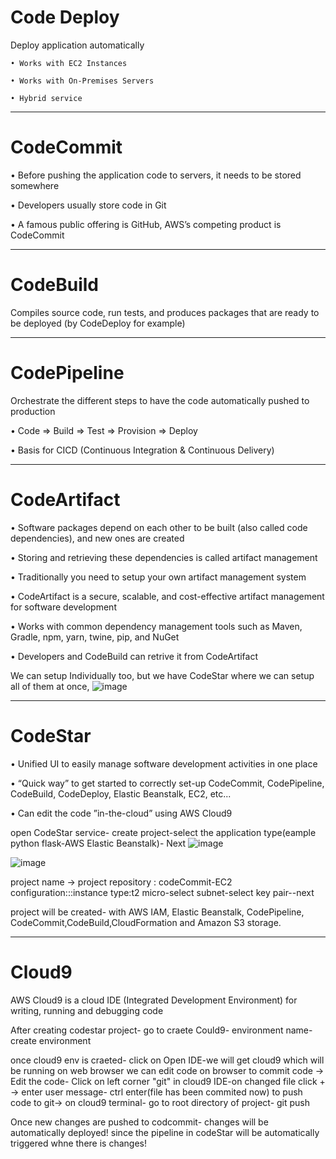 # Code Deploy

Deploy application automatically

    • Works with EC2 Instances

    • Works with On-Premises Servers

    • Hybrid service
_____________________________________________________________________________________________________________________________________________________________________
# CodeCommit 

• Before pushing the application code to servers, it needs to be stored somewhere

• Developers usually store code in Git

• A famous public offering is GitHub, AWS’s competing product is CodeCommit
_____________________________________________________________________________________________________________________________________________________________________
# CodeBuild

Compiles source code, run tests, and produces packages that are ready to be deployed (by CodeDeploy for example)
_____________________________________________________________________________________________________________________________________________________________________
# CodePipeline

Orchestrate the different steps to have the code automatically pushed to production

• Code => Build => Test => Provision => Deploy

• Basis for CICD (Continuous Integration & Continuous Delivery)
_____________________________________________________________________________________________________________________________________________________________________
# CodeArtifact

• Software packages depend on each other to be built (also called code dependencies), and new ones are created

• Storing and retrieving these dependencies is called artifact management

• Traditionally you need to setup your own artifact management system

• CodeArtifact is a secure, scalable, and cost-effective artifact management for software development

• Works with common dependency management tools such as Maven, Gradle, npm, yarn, twine, pip, and NuGet

• Developers and CodeBuild can retrive it from CodeArtifact

We can setup Individually too, but we have CodeStar where we can setup all of them at once,
![image](https://user-images.githubusercontent.com/107784718/213138269-844923c2-f110-4e0b-b78c-13a8dcb201d2.png)
_____________________________________________________________________________________________________________________________________________________________________
# CodeStar

• Unified UI to easily manage software development activities in one place

• “Quick way” to get started to correctly set-up CodeCommit, CodePipeline, CodeBuild, CodeDeploy, Elastic Beanstalk, EC2, etc...

• Can edit the code ”in-the-cloud” using AWS Cloud9

open CodeStar service- create project-select the application type(eample python flask-AWS Elastic Beanstalk)- Next
![image](https://user-images.githubusercontent.com/107784718/213131078-a3f70a05-bc12-4dc4-8910-85c2353a0a0d.png)

![image](https://user-images.githubusercontent.com/107784718/213131310-e163fe52-1410-4b45-9750-7679569aed18.png)

project name -> project repository : codeCommit-EC2 configuration:::instance type:t2 micro-select subnet-select key pair--next

project will be created- with AWS IAM, Elastic Beanstalk, CodePipeline, CodeCommit,CodeBuild,CloudFormation and Amazon S3 storage.
_____________________________________________________________________________________________________________________________________________________________________
# Cloud9

AWS Cloud9 is a cloud IDE (Integrated Development Environment) for writing, running and debugging code

After creating codestar project- go to craete Could9- environment name-create environment

once cloud9 env is craeted-
click on Open IDE-we will get cloud9 which will be running on web browser we can edit code on browser
to commit code -> Edit the code- Click on left corner "git" in cloud9 IDE-on changed file click + -> enter user message- ctrl enter(file has been commited now)
to push code to git-> on cloud9 terminal- go to root directory of project- git push

Once new changes are pushed to codcommit- changes will be automatically deployed! since the pipeline in codeStar will be automatically triggered whne there is changes!
